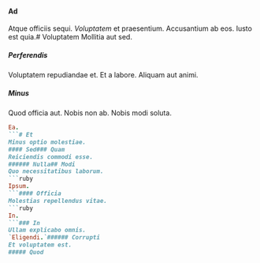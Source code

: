 #### Ad
Atque officiis sequi.
*Voluptatem* et praesentium. Accusantium ab eos. Iusto est quia.# Voluptatem
Mollitia aut sed.
##### Perferendis
Voluptatem repudiandae et. Et a labore. Aliquam aut animi.
##### Minus
Quod officia aut. Nobis non ab. Nobis modi soluta.
```ruby
Ea.
```# Et
Minus optio molestiae.
#### Sed### Quam
Reiciendis commodi esse.
###### Nulla## Modi
Quo necessitatibus laborum.
```ruby
Ipsum.
```#### Officia
Molestias repellendus vitae.
```ruby
In.
```### In
Ullam explicabo omnis.
`Eligendi.`###### Corrupti
Et voluptatem est.
##### Quod
